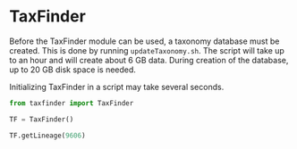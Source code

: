 TaxFinder
=========

Before the TaxFinder module can be used, a taxonomy database must be created. This is done by running `updateTaxonomy.sh`. The script will take up to an hour and will create about 6 GB data. During creation of the database, up to 20 GB disk space is needed.

Initializing TaxFinder in a script may take several seconds.

```python
from taxfinder import TaxFinder

TF = TaxFinder()

TF.getLineage(9606)
```

